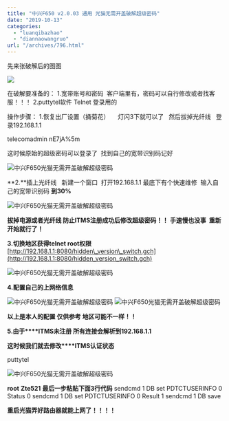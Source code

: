 ```yaml
---
title: "中兴F650 v2.0.03 通用 光猫无需开盖破解超级密码"
date: "2019-10-13"
categories: 
  - "luanqibazhao"
  - "diannaowangruo"
url: "/archives/796.html"
---
```


先来张破解后的图图

![](http://img-cloud.zhoujie218.top/wp-content/uploads/2019/10/2-1-300x281.jpg)

在破解要准备的： 1.宽带账号和密码  客户端里有，密码可以自行修改或者找客服！！！ 2.puttytel软件 Telnet 登录用的

操作步骤： 1.恢复出厂设置（捅菊花）     灯闪3下就可以了   然后拔掉光纤线   登录192.168.1.1

telecomadmin nE7jA%5m

这时候原始的超级密码可以登录了  找到自己的宽带识别码记好

![中兴F650光猫无需开盖破解超级密码](http://img-cloud.zhoujie218.top/wp-content/uploads/2019/10/221417raal6z64z6dba6n620191013-5.png)

**2.**插上光纤线   新建一个窗口  打开192.168.1.1 最底下有个快速维修  输入自己的宽带识别码 **到30%**

![中兴F650光猫无需开盖破解超级密码](http://img-cloud.zhoujie218.top/wp-content/uploads/2019/10/221437ldogo2bbi2bcppob20191013-5.png)

**拔掉电源或者光纤线 防止ITMS注册成功后修改超级密码！！** **手速慢也没事  重新开始就行了！**

**3.切换地区获得telnet root权限** [](http://192.168.1.1:8080/hidden_version_switch.gch)[http://192.168.1.1:8080/hidden\_version\_switch.gch](http://192.168.1.1:8080/hidden_version_switch.gch)

![中兴F650光猫无需开盖破解超级密码](http://img-cloud.zhoujie218.top/wp-content/uploads/2019/10/221513yagb22iiial4qg8020191013-5.png)

**4.配置自己的上网络信息**

![中兴F650光猫无需开盖破解超级密码](http://img-cloud.zhoujie218.top/wp-content/uploads/2019/10/221540c9ll69dl04ydd0yb20191013-5.png) ![中兴F650光猫无需开盖破解超级密码](http://img-cloud.zhoujie218.top/wp-content/uploads/2019/10/221554qfu0micdvq0v0hjq20191013-5.png)

**以上是本人的配置 仅供参考 地区可能不一样！！**

**5.由于****ITMS未注册 所有连接会解析到192.168.1.1**

**这时候我们就去修改****ITMS认证状态**

puttytel

![中兴F650光猫无需开盖破解超级密码](http://img-cloud.zhoujie218.top/wp-content/uploads/2019/10/221613qc9ij9y41ywgiyd420191013-5.png)

**root** **Zte521** **最后一步粘贴下面3行代码** sendcmd 1 DB set PDTCTUSERINFO 0 Status 0 sendcmd 1 DB set PDTCTUSERINFO 0 Result 1 sendcmd 1 DB save

**重启光猫弄好路由器就能上网了！！！！**
